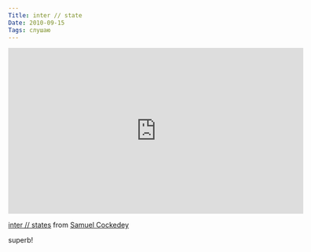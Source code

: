 ```yaml
---
Title: inter // state
Date: 2010-09-15
Tags: слушаю
---
```


<iframe src="http://player.vimeo.com/video/14692378" width="601" height="338" frameborder="0"></iframe>

[inter // states](http://vimeo.com/14692378) from [Samuel Cockedey](http://vimeo.com/user1535794)

superb!